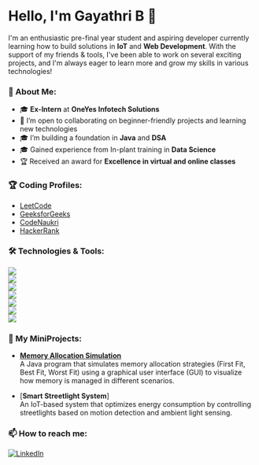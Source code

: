 # Hello, I'm Gayathri B 👋  

I'm an enthusiastic pre-final year student and aspiring developer currently learning how to build solutions in **IoT** and **Web Development**. With the support of my friends & tools, I've been able to work on several exciting projects, and I'm always eager to learn more and grow my skills in various technologies!  

### 🚀 About Me:
- 🎓 **Ex-Intern** at **OneYes Infotech Solutions**  
- 🤝 I’m open to collaborating on beginner-friendly projects and learning new technologies  
- 🎓 I’m building a foundation in **Java** and **DSA**  
- 🎓 Gained experience from In-plant training in **Data Science**  
- 🏆 Received an award for **Excellence in virtual and online classes**  

### 🏆 Coding Profiles:
- [LeetCode](https://leetcode.com/u/gayathribks0407/)  
- [GeeksforGeeks](https://www.geeksforgeeks.org/user/gayathrif997/)  
- [CodeNaukri](https://www.naukri.com/code360/profile/gayathribks)  
- [HackerRank](https://www.hackerrank.com/profile/gayathribks0407)

  
### 🛠️ Technologies & Tools:

[<img src="https://img.shields.io/badge/-Java-007396?logo=java&logoColor=white">](#)  
[<img src="https://img.shields.io/badge/-Python-3776AB?logo=python&logoColor=white">](#)  
[<img src="https://img.shields.io/badge/-VSCode-007ACC?logo=visual-studio-code&logoColor=white">](#)  
[<img src="https://img.shields.io/badge/-IntelliJ%20IDEA-000000?logo=intellij-idea&logoColor=white">](#)  
[<img src="https://img.shields.io/badge/-MySQL-4479A1?logo=mysql&logoColor=white">](#)  
[<img src="https://img.shields.io/badge/-phpMyAdmin-6C78AF?logo=phpmyadmin&logoColor=white">](#)  
[<img src="https://img.shields.io/badge/-Figma-F24E1E?logo=figma&logoColor=white">](#)  

### 🌟 My MiniProjects:

- [**Memory Allocation Simulation**](https://github.com/gaya3472004/Memory-Simulation-using-Java/tree/main)  
  A Java program that simulates memory allocation strategies (First Fit, Best Fit, Worst Fit) using a graphical user interface (GUI) to visualize how memory is managed in different scenarios.

- [**Smart Streetlight System**]  
  An IoT-based system that optimizes energy consumption by controlling streetlights based on motion detection and ambient light sensing.

### 📫 How to reach me:
[![LinkedIn](https://img.shields.io/badge/-LinkedIn-0077B5?logo=linkedin&logoColor=white)](https://www.linkedin.com/in/gayathri-b-119a15257)
